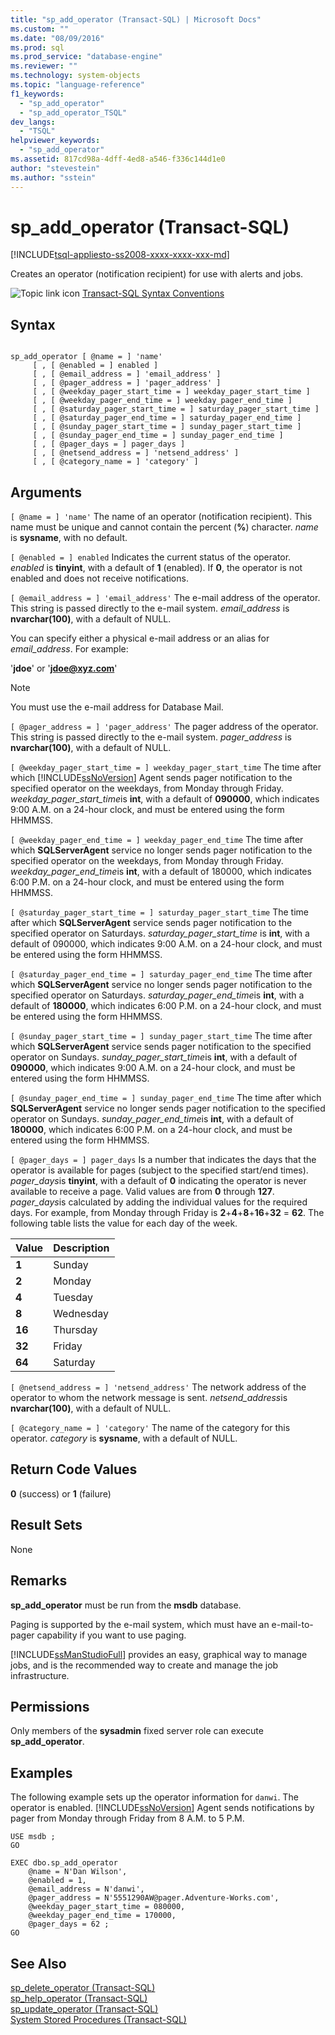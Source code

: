 ```yaml
---
title: "sp_add_operator (Transact-SQL) | Microsoft Docs"
ms.custom: ""
ms.date: "08/09/2016"
ms.prod: sql
ms.prod_service: "database-engine"
ms.reviewer: ""
ms.technology: system-objects
ms.topic: "language-reference"
f1_keywords: 
  - "sp_add_operator"
  - "sp_add_operator_TSQL"
dev_langs: 
  - "TSQL"
helpviewer_keywords: 
  - "sp_add_operator"
ms.assetid: 817cd98a-4dff-4ed8-a546-f336c144d1e0
author: "stevestein"
ms.author: "sstein"
---
```

# sp_add_operator (Transact-SQL)
[!INCLUDE[tsql-appliesto-ss2008-xxxx-xxxx-xxx-md](../../includes/tsql-appliesto-ss2008-xxxx-xxxx-xxx-md.md)]

  Creates an operator (notification recipient) for use with alerts and jobs.  
  
 
 ![Topic link icon](../../database-engine/configure-windows/media/topic-link.gif "Topic link icon") [Transact-SQL Syntax Conventions](../../t-sql/language-elements/transact-sql-syntax-conventions-transact-sql.md)  
  
## Syntax  
  
```  
  
sp_add_operator [ @name = ] 'name'   
     [ , [ @enabled = ] enabled ]   
     [ , [ @email_address = ] 'email_address' ]   
     [ , [ @pager_address = ] 'pager_address' ]   
     [ , [ @weekday_pager_start_time = ] weekday_pager_start_time ]   
     [ , [ @weekday_pager_end_time = ] weekday_pager_end_time ]   
     [ , [ @saturday_pager_start_time = ] saturday_pager_start_time ]   
     [ , [ @saturday_pager_end_time = ] saturday_pager_end_time ]   
     [ , [ @sunday_pager_start_time = ] sunday_pager_start_time ]   
     [ , [ @sunday_pager_end_time = ] sunday_pager_end_time ]   
     [ , [ @pager_days = ] pager_days ]   
     [ , [ @netsend_address = ] 'netsend_address' ]   
     [ , [ @category_name = ] 'category' ]   
```  
  
## Arguments  
`[ @name = ] 'name'`
 The name of an operator (notification recipient). This name must be unique and cannot contain the percent (**%**) character. *name* is **sysname**, with no default.  
  
`[ @enabled = ] enabled`
 Indicates the current status of the operator. *enabled* is **tinyint**, with a default of **1** (enabled). If **0**, the operator is not enabled and does not receive notifications.  
  
`[ @email_address = ] 'email_address'`
 The e-mail address of the operator. This string is passed directly to the e-mail system. *email_address* is **nvarchar(100)**, with a default of NULL.  
  
 You can specify either a physical e-mail address or an alias for *email_address*. For example:  
  
 '**jdoe**' or '**jdoe@xyz.com**'  
  
> [!NOTE]  
>  You must use the e-mail address for Database Mail.  
  
`[ @pager_address = ] 'pager_address'`
 The pager address of the operator. This string is passed directly to the e-mail system. *pager_address* is **nvarchar(100)**, with a default of NULL.  
  
`[ @weekday_pager_start_time = ] weekday_pager_start_time`
 The time after which [!INCLUDE[ssNoVersion](../../includes/ssnoversion-md.md)] Agent sends pager notification to the specified operator on the weekdays, from Monday through Friday. *weekday_pager_start_time*is **int**, with a default of **090000**, which indicates 9:00 A.M. on a 24-hour clock, and must be entered using the form HHMMSS.  
  
`[ @weekday_pager_end_time = ] weekday_pager_end_time`
 The time after which **SQLServerAgent** service no longer sends pager notification to the specified operator on the weekdays, from Monday through Friday. *weekday_pager_end_time*is **int**, with a default of 180000, which indicates 6:00 P.M. on a 24-hour clock, and must be entered using the form HHMMSS.  
  
`[ @saturday_pager_start_time = ] saturday_pager_start_time`
 The time after which **SQLServerAgent** service sends pager notification to the specified operator on Saturdays. *saturday_pager_start_time* is **int**, with a default of 090000, which indicates 9:00 A.M. on a 24-hour clock, and must be entered using the form HHMMSS.  
  
`[ @saturday_pager_end_time = ] saturday_pager_end_time`
 The time after which **SQLServerAgent** service no longer sends pager notification to the specified operator on Saturdays. *saturday_pager_end_time*is **int**, with a default of **180000**, which indicates 6:00 P.M. on a 24-hour clock, and must be entered using the form HHMMSS.  
  
`[ @sunday_pager_start_time = ] sunday_pager_start_time`
 The time after which **SQLServerAgent** service sends pager notification to the specified operator on Sundays. *sunday_pager_start_time*is **int**, with a default of **090000**, which indicates 9:00 A.M. on a 24-hour clock, and must be entered using the form HHMMSS.  
  
`[ @sunday_pager_end_time = ] sunday_pager_end_time`
 The time after which **SQLServerAgent** service no longer sends pager notification to the specified operator on Sundays. *sunday_pager_end_time*is **int**, with a default of **180000**, which indicates 6:00 P.M. on a 24-hour clock, and must be entered using the form HHMMSS.  
  
`[ @pager_days = ] pager_days`
 Is a number that indicates the days that the operator is available for pages (subject to the specified start/end times). *pager_days*is **tinyint**, with a default of **0** indicating the operator is never available to receive a page. Valid values are from **0** through **127**. *pager_days*is calculated by adding the individual values for the required days. For example, from Monday through Friday is **2**+**4**+**8**+**16**+**32** = **62**. The following table lists the value for each day of the week.  
  
|Value|Description|  
|-----------|-----------------|  
|**1**|Sunday|  
|**2**|Monday|  
|**4**|Tuesday|  
|**8**|Wednesday|  
|**16**|Thursday|  
|**32**|Friday|  
|**64**|Saturday|  
  
`[ @netsend_address = ] 'netsend_address'`
 The network address of the operator to whom the network message is sent. *netsend_address*is **nvarchar(100)**, with a default of NULL.  
  
`[ @category_name = ] 'category'`
 The name of the category for this operator. *category* is **sysname**, with a default of NULL.  
  
## Return Code Values  
 **0** (success) or **1** (failure)  
  
## Result Sets  
 None  
  
## Remarks  
 **sp_add_operator** must be run from the **msdb** database.  
  
 Paging is supported by the e-mail system, which must have an e-mail-to-pager capability if you want to use paging.  
  
 [!INCLUDE[ssManStudioFull](../../includes/ssmanstudiofull-md.md)] provides an easy, graphical way to manage jobs, and is the recommended way to create and manage the job infrastructure.  
  
## Permissions  
 Only members of the **sysadmin** fixed server role can execute **sp_add_operator**.  
  
## Examples  
 The following example sets up the operator information for `danwi`. The operator is enabled. [!INCLUDE[ssNoVersion](../../includes/ssnoversion-md.md)] Agent sends notifications by pager from Monday through Friday from 8 A.M. to 5 P.M.  
  
```  
USE msdb ;  
GO  
  
EXEC dbo.sp_add_operator  
    @name = N'Dan Wilson',  
    @enabled = 1,  
    @email_address = N'danwi',  
    @pager_address = N'5551290AW@pager.Adventure-Works.com',  
    @weekday_pager_start_time = 080000,  
    @weekday_pager_end_time = 170000,  
    @pager_days = 62 ;  
GO  
```  
  
## See Also  
 [sp_delete_operator &#40;Transact-SQL&#41;](../../relational-databases/system-stored-procedures/sp-delete-operator-transact-sql.md)   
 [sp_help_operator &#40;Transact-SQL&#41;](../../relational-databases/system-stored-procedures/sp-help-operator-transact-sql.md)   
 [sp_update_operator &#40;Transact-SQL&#41;](../../relational-databases/system-stored-procedures/sp-update-operator-transact-sql.md)   
 [System Stored Procedures &#40;Transact-SQL&#41;](../../relational-databases/system-stored-procedures/system-stored-procedures-transact-sql.md)  
  
  
